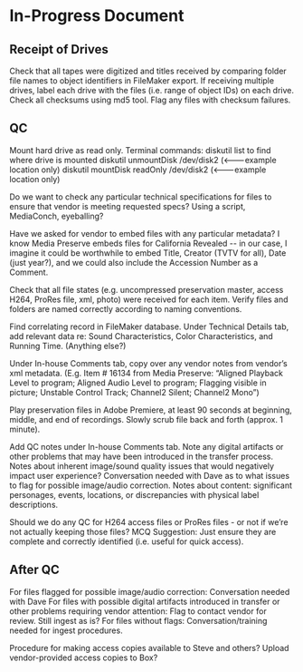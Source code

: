 # In-Progress Document

## Receipt of Drives

Check that all tapes were digitized and titles received by comparing folder file names to object identifiers in FileMaker export.
If receiving multiple drives, label each drive with the files (i.e. range of object IDs) on each drive.
Check all checksums using md5 tool. Flag any files with checksum failures.


## QC

Mount hard drive as read only.
Terminal commands:
diskutil list to find where drive is mounted
diskutil unmountDisk /dev/disk2 (<---example location only)
diskutil mountDisk readOnly /dev/disk2  (<---example location only)

Do we want to check any particular technical specifications for files to ensure that vendor is meeting requested specs? Using a script, MediaConch, eyeballing?  

Have we asked for vendor to embed files with any particular metadata? I know Media Preserve embeds files for California Revealed -- in our case, I imagine it could be worthwhile to embed Title, Creator (TVTV for all), Date (just year?), and we could also include the Accession Number as a Comment.

Check that all file states (e.g. uncompressed preservation master, access H264, ProRes file, xml, photo) were received for each item. Verify files and folders are named correctly according to naming conventions.

Find correlating record in FileMaker database.
Under Technical Details tab, add relevant data re: Sound Characteristics, Color Characteristics, and Running Time. (Anything else?)

Under In-house Comments tab, copy over any vendor notes from vendor’s xml metadata. (E.g. Item # 16134 from Media Preserve: “Aligned Playback Level to program; Aligned Audio Level to program; Flagging visible in picture; Unstable Control Track; Channel2 Silent; Channel2 Mono”)

Play preservation files in Adobe Premiere, at least 90 seconds at beginning, middle, and end of recordings. Slowly scrub file back and forth (approx. 1 minute).

Add QC notes under In-house Comments tab.
Note any digital artifacts or other problems that may have been introduced in the transfer process.
Notes about inherent image/sound quality issues that would negatively impact user experience?
Conversation needed with Dave as to what issues to flag for possible image/audio correction.
Notes about content: significant personages, events, locations, or discrepancies with physical label descriptions.

Should we do any QC for H264 access files or ProRes files - or not if we’re not actually keeping those files?
MCQ Suggestion: Just ensure they are complete and correctly identified (i.e. useful for quick access).

## After QC

For files flagged for possible image/audio correction: Conversation needed with Dave
For files with possible digital artifacts introduced in transfer or other problems requiring vendor attention: Flag to contact vendor for review. Still ingest as is?
For files without flags: Conversation/training needed for ingest procedures.

Procedure for making access copies available to Steve and others? Upload vendor-provided access copies to Box?
